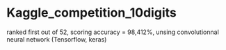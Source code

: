 # Kaggle_competition_10digits
ranked first out of 52, scoring accuracy = 98,412%, unsing convolutionnal neural network (Tensorflow, keras)
